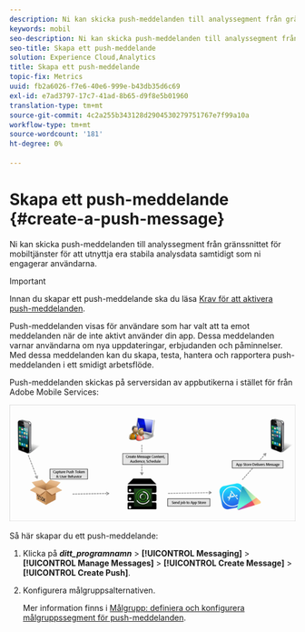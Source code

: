 ```yaml
---
description: Ni kan skicka push-meddelanden till analyssegment från gränssnittet för mobiltjänster för att utnyttja era stabila analysdata samtidigt som ni engagerar användarna.
keywords: mobil
seo-description: Ni kan skicka push-meddelanden till analyssegment från gränssnittet för mobiltjänster för att utnyttja era stabila analysdata samtidigt som ni engagerar användarna.
seo-title: Skapa ett push-meddelande
solution: Experience Cloud,Analytics
title: Skapa ett push-meddelande
topic-fix: Metrics
uuid: fb2a6026-f7e6-40e6-999e-b43db35d6c69
exl-id: e7ad3797-17c7-41ad-8b65-d9f8e5b01960
translation-type: tm+mt
source-git-commit: 4c2a255b343128d2904530279751767e7f99a10a
workflow-type: tm+mt
source-wordcount: '181'
ht-degree: 0%

---
```


# Skapa ett push-meddelande {#create-a-push-message}

Ni kan skicka push-meddelanden till analyssegment från gränssnittet för mobiltjänster för att utnyttja era stabila analysdata samtidigt som ni engagerar användarna.

>[!IMPORTANT]
>
>Innan du skapar ett push-meddelande ska du läsa [Krav för att aktivera push-meddelanden](/help/using/c-manage-app-settings/c-mob-confg-app/configure-push-messaging/prerequisites-push-messaging.md).

Push-meddelanden visas för användare som har valt att ta emot meddelanden när de inte aktivt använder din app. Dessa meddelanden varnar användarna om nya uppdateringar, erbjudanden och påminnelser. Med dessa meddelanden kan du skapa, testa, hantera och rapportera push-meddelanden i ett smidigt arbetsflöde.

Push-meddelanden skickas på serversidan av appbutikerna i stället för från Adobe Mobile Services:

![](assets/push_message_diagram.png)

Så här skapar du ett push-meddelande:

1. Klicka på ***ditt_programnamn*** > **[!UICONTROL Messaging]** > **[!UICONTROL Manage Messages]** > **[!UICONTROL Create Message]** > **[!UICONTROL Create Push]**.
1. Konfigurera målgruppsalternativen.

   Mer information finns i [Målgrupp: definiera och konfigurera målgruppssegment för push-meddelanden](/help/using/in-app-messaging/t-create-push-message/c-audience-push-message.md).
